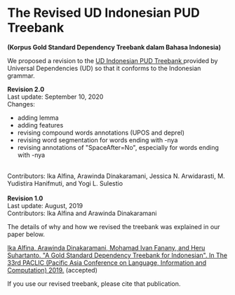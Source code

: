# The Revised UD Indonesian PUD Treebank
<b>(Korpus Gold Standard Dependency Treebank dalam Bahasa Indonesia)</b>

We proposed a revision to the <a href="https://universaldependencies.org/treebanks/id_pud/index.html">UD Indonesian PUD Treebank </a> provided by Universal Dependencies (UD) so that it conforms to the Indonesian grammar.

<b>Revision 2.0</b>
<br>Last update: September 10, 2020
<br>
Changes:
- adding lemma
- adding features
- revising compound words annotations (UPOS and deprel)
- revising word segmentation for words ending with -nya
- revising annotations of "SpaceAfter=No", especially for words ending with -nya
<br>
Contributors: Ika Alfina, Arawinda Dinakaramani, Jessica N. Arwidarasti, M. Yudistira Hanifmuti, and Yogi L. Sulestio

<br>
<br>
<b>Revision 1.0</b>
<br>Last update: August, 2019

<br>
Contributors: Ika Alfina and Arawinda Dinakaramani

The details of why and how we revised the treebank was explained in our paper below.

<a href="https://www.researchgate.net/publication/334470091_A_Gold_Standard_Dependency_Treebank_for_Indonesian">Ika Alfina, Arawinda Dinakaramani, Mohamad Ivan Fanany, and Heru Suhartanto. "A Gold Standard Dependency Treebank for Indonesian". In The 33rd PACLIC (Pacific Asia Conference on Language, Information and Computation) 2019.</a> (accepted) 

If you use our revised treebank, please cite that publication.
